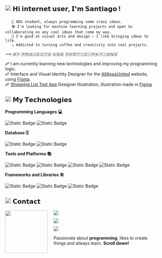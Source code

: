 ## <img src="https://media.giphy.com/media/hvRJCLFzcasrR4ia7z/giphy.gif" width="20"> 𝗛𝗶 𝗶𝗻𝘁𝗲𝗿𝗻𝗲𝘁 𝘂𝘀𝗲𝗿, 𝗜❜𝗺 𝗦𝗮𝗻𝘁𝗶𝗮𝗴𝗼 ! 

###
       🎒 ADS student, always programming some crazy ideas.
       🛠️ I'm looking for machine learning projects and open to collaborating on any cool ideas that come my way.
       💬 I'm good at visual arts and design — I like bringing ideas to life.
       ☕ Addicted to turning coffee and creativity into cool projects.
       

*⟿ 🇲​​​​​🇾​​​​​ 🇵​​​​​🇷​​​​​🇴​​​​​🇯​​​​​🇪​​​​​🇨​​​​​🇹​​​​​🇸​​​​​ 🇦​​​​​🇳​​​​​🇩​​​​​ 🇵​​​​​🇦​​​​​🇷​​​​​🇹​​​​​🇮​​​​​🇨​​​​​🇮​​​​​🇵​​​​​🇦​​​​​🇹​​​​​🇮​​​​​🇴​​​​​🇳​​​​​🇸​​​​​*

<p>

☍ I am currently learning new technologies and improving my programming logic.</br>
☍ Interface and Visual Identity Designer for the <a href="https://allappsunited.com/">AllAppsUnited</a> website, using <a href="https://www.figma.com/design/gaPiCdqe1b1pcG6ak4i6jT/-2-Weeks--Site-Dn.?m=auto&t=gGZGM7xYBFpYHrqI-1">Figma</a>. </br>
☍ <a href="https://youtube.com/shorts/SfluVD4CfMY">Shopping List Test App</a> Designer Illustration, illustration made in <a href="https://www.figma.com/design/DcwV5rthnzGTV4CdlQa2CT/%5BAPP%5D-Lista-de-Compras?m=auto&t=a2IuFqfvaQDNdBhL-6">Figma</a>

</p> 


## <img src="https://media.giphy.com/media/v1.Y2lkPWVjZjA1ZTQ3c3BqZDc4N2xrcXJ5ZzNtNnc1cTYxbGZhdnFvNHdndG1hdzNhcnl3aSZlcD12MV9zdGlja2Vyc19yZWxhdGVkJmN0PXM/QssGEmpkyEOhBCb7e1/giphy.gif" width="20"/> 𝗠𝘆 𝗧𝗲𝗰𝗵𝗻𝗼𝗹𝗼𝗴𝗶𝗲𝘀

<p align="left">

**Programming Languages 💻** 

![Static Badge](https://img.shields.io/badge/JavaScript%20-%20default?style=flat&logo=javascript&logoColor=%23F7DF1E&labelColor=%23000000&color=%23F7DF1E)
![Static Badge](https://img.shields.io/badge/Python%20-%20default?style=flat&logo=python&logoColor=%233776AB&labelColor=%23000000&color=%233776AB)

**Database 🗄️**

![Static Badge](https://img.shields.io/badge/MongoDB%20-%20default?style=flat&logo=mongodb&labelColor=%23000000&color=%2347A248)
![Static Badge](https://img.shields.io/badge/SQLite%20-%20default?style=flat&logo=sqlite&logoColor=%23258AAF&labelColor=%23000000&color=%23258AAF)

**Tools and Platforms 📚**

![Static Badge](https://img.shields.io/badge/Figma%20-%20default?style=flat&logo=figma&logoColor=%23F24E1E&labelColor=%23000000&color=%23F24E1E)
![Static Badge](https://img.shields.io/badge/Postman%20-%20default?style=flat&logo=postman&logoColor=%23FF6C37&labelColor=%23000000&color=%23FF6C37)
![Static Badge](https://img.shields.io/badge/Git%20-%20default?style=flat&logo=git&logoColor=%23F05032&labelColor=%23000000&color=%23F05032)
![Static Badge](https://img.shields.io/badge/GitHub-%20default?style=flat&logo=github&logoColor=%239E95B7&labelColor=%23000000&color=%239E95B7)

**Frameworks and Libraries 🛠️**

![Static Badge](https://img.shields.io/badge/Mongoose%20-%20default?style=flat&logo=mongoose&logoColor=%23880000&labelColor=%23000000&color=%23880000)
![Static Badge](https://img.shields.io/badge/Flask%20-%20default?style=flat&logo=flask&logoColor=%233BABC3&labelColor=%23000000&color=%233BABC3)
![Static Badge](https://img.shields.io/badge/Node.js%20-%20default?style=flat&logo=nodedotjs&logoColor=%235FA04E&labelColor=%23000000&color=%235FA04E)

</p>


## <img src="https://media.giphy.com/media/v1.Y2lkPTc5MGI3NjExYm41NDcwN2t2bnJyMHVtOTYwYXJ5ZWxkd29uZWxqdjZoaGpkMmZsbCZlcD12MV9zdGlja2Vyc19zZWFyY2gmY3Q9cw/gHQiRVOSnGXEY2Ntqv/giphy.gif" width="20"/> 𝗖𝗼𝗻𝘁𝗮𝗰𝘁

<img align="left" src="https://i.pinimg.com/originals/35/44/33/354433250e9f08ac409d7639c33814af.gif" width="140" style="margin-right: 20px;">

<div style="margin-left: 140px;">

<a href="https://www.linkedin.com/in/santiago-santos-63a73516a/">
  <img src="https://img.shields.io/badge/Linkedin-%201?style=for-the-badge&logo=linkedin&logoColor=white&color=0A66C2" style="margin-bottom: 10px;">
</a><br>

<a href="https://github.com/santhws">
  <img src="https://img.shields.io/badge/GitHub-%201?style=for-the-badge&logo=github&logoColor=white&color=333333" style="margin-bottom: 10px;">
</a><br>

<a href="https://discord.gg/Vm4GQHyQ6c">
  <img src="https://img.shields.io/badge/Discord-%201?style=for-the-badge&logo=discord&logoColor=white&color=5865F2">
</a>

</div>


<p>
  Passionate about <b>programming</b>, likes to create things and always learn. <b>Scroll down!</b>
</p>

